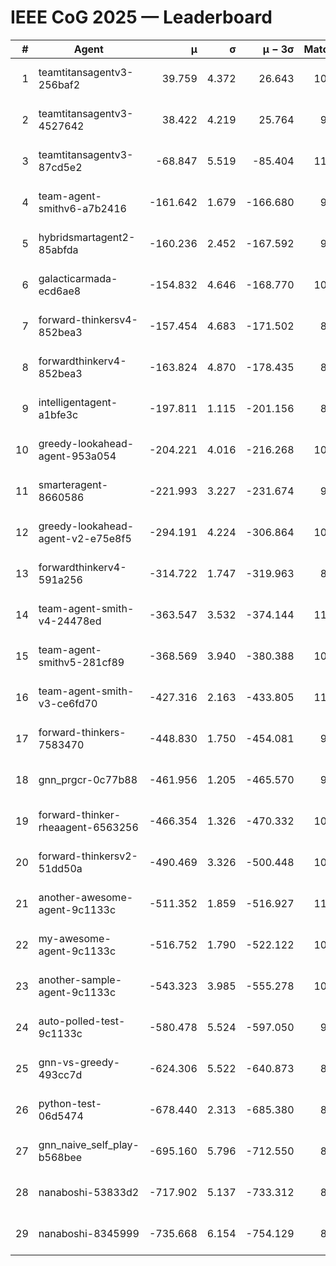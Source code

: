 # IEEE CoG 2025 — Leaderboard

| # | Agent | μ | σ | μ − 3σ | Matches | Updated |
|---:|---|---:|---:|---:|---:|---|
| 1 | teamtitansagentv3-256baf2 | 39.759 | 4.372 | 26.643 | 10700 | 2025-08-21 02:47 |
| 2 | teamtitansagentv3-4527642 | 38.422 | 4.219 | 25.764 | 9874 | 2025-08-21 02:47 |
| 3 | teamtitansagentv3-87cd5e2 | -68.847 | 5.519 | -85.404 | 11226 | 2025-08-21 02:47 |
| 4 | team-agent-smithv6-a7b2416 | -161.642 | 1.679 | -166.680 | 9920 | 2025-08-21 02:47 |
| 5 | hybridsmartagent2-85abfda | -160.236 | 2.452 | -167.592 | 9325 | 2025-08-21 02:47 |
| 6 | galacticarmada-ecd6ae8 | -154.832 | 4.646 | -168.770 | 10300 | 2025-08-21 02:47 |
| 7 | forward-thinkersv4-852bea3 | -157.454 | 4.683 | -171.502 | 8523 | 2025-08-21 02:47 |
| 8 | forwardthinkerv4-852bea3 | -163.824 | 4.870 | -178.435 | 8255 | 2025-08-21 02:47 |
| 9 | intelligentagent-a1bfe3c | -197.811 | 1.115 | -201.156 | 8654 | 2025-08-21 02:47 |
| 10 | greedy-lookahead-agent-953a054 | -204.221 | 4.016 | -216.268 | 10130 | 2025-08-21 02:47 |
| 11 | smarteragent-8660586 | -221.993 | 3.227 | -231.674 | 9211 | 2025-08-21 02:47 |
| 12 | greedy-lookahead-agent-v2-e75e8f5 | -294.191 | 4.224 | -306.864 | 10530 | 2025-08-21 02:47 |
| 13 | forwardthinkerv4-591a256 | -314.722 | 1.747 | -319.963 | 8944 | 2025-08-21 02:47 |
| 14 | team-agent-smith-v4-24478ed | -363.547 | 3.532 | -374.144 | 11102 | 2025-08-21 02:47 |
| 15 | team-agent-smithv5-281cf89 | -368.569 | 3.940 | -380.388 | 10880 | 2025-08-21 02:47 |
| 16 | team-agent-smith-v3-ce6fd70 | -427.316 | 2.163 | -433.805 | 11582 | 2025-08-21 02:47 |
| 17 | forward-thinkers-7583470 | -448.830 | 1.750 | -454.081 | 9780 | 2025-08-21 02:47 |
| 18 | gnn_prgcr-0c77b88 | -461.956 | 1.205 | -465.570 | 9450 | 2025-08-21 02:47 |
| 19 | forward-thinker-rheaagent-6563256 | -466.354 | 1.326 | -470.332 | 10122 | 2025-08-21 02:47 |
| 20 | forward-thinkersv2-51dd50a | -490.469 | 3.326 | -500.448 | 10702 | 2025-08-21 02:47 |
| 21 | another-awesome-agent-9c1133c | -511.352 | 1.859 | -516.927 | 11060 | 2025-08-21 02:47 |
| 22 | my-awesome-agent-9c1133c | -516.752 | 1.790 | -522.122 | 10680 | 2025-08-21 02:47 |
| 23 | another-sample-agent-9c1133c | -543.323 | 3.985 | -555.278 | 10380 | 2025-08-21 02:47 |
| 24 | auto-polled-test-9c1133c | -580.478 | 5.524 | -597.050 | 9940 | 2025-08-21 02:47 |
| 25 | gnn-vs-greedy-493cc7d | -624.306 | 5.522 | -640.873 | 8360 | 2025-08-21 02:47 |
| 26 | python-test-06d5474 | -678.440 | 2.313 | -685.380 | 8690 | 2025-08-21 02:47 |
| 27 | gnn_naive_self_play-b568bee | -695.160 | 5.796 | -712.550 | 8740 | 2025-08-21 02:47 |
| 28 | nanaboshi-53833d2 | -717.902 | 5.137 | -733.312 | 8230 | 2025-08-21 02:47 |
| 29 | nanaboshi-8345999 | -735.668 | 6.154 | -754.129 | 8790 | 2025-08-21 02:47 |

